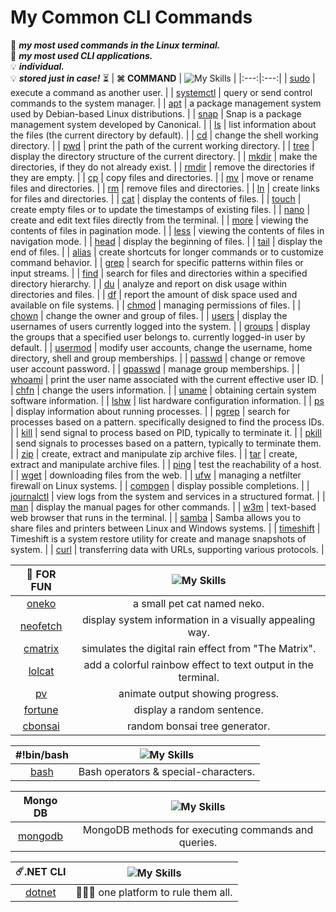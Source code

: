 # My Common CLI Commands

📒 ***my most used commands in the Linux terminal.*** <br>
📔 ***my most used CLI applications.*** <br>
💡 ***individual.*** <br>
💡 ***stored just in case!*** ⏳
| **⌘ COMMAND** | ![My Skills](https://go-skill-icons.vercel.app/api/icons?i=terminal) | 
|:---:|:---:|
| [sudo](https://github.com/fault3r/cli-commands/blob/main/doc/sudo.md) | execute a command as another user. |
| [systemctl](https://github.com/fault3r/cli-commands/blob/main/doc/systemctl.md) | query or send control commands to the system manager. |
| [apt](https://github.com/fault3r/cli-commands/blob/main/doc/apt.md) | a package management system used by Debian-based Linux distributions. |
| [snap](https://github.com/fault3r/cli-commands/blob/main/doc/snap.md) | Snap is a package management system developed by Canonical. |
| [ls](https://github.com/fault3r/cli-commands/blob/main/doc/ls.md) | list information about the files (the current directory by default). |
| [cd](https://github.com/fault3r/cli-commands/blob/main/doc/cd.md) | change the shell working directory. |
| [pwd](https://github.com/fault3r/cli-commands/blob/main/doc/pwd.md) | print the path of the current working directory. |
| [tree](https://github.com/fault3r/cli-commands/blob/main/doc/tree.md) | display the directory structure of the current directory. |
| [mkdir](https://github.com/fault3r/cli-commands/blob/main/doc/mkdir.md) | make the directories, if they do not already exist. |
| [rmdir](https://github.com/fault3r/cli-commands/blob/main/doc/rmdir.md) | remove the directories if they are empty. |
| [cp](https://github.com/fault3r/cli-commands/blob/main/doc/cp.md) | copy files and directories. |
| [mv](https://github.com/fault3r/cli-commands/blob/main/doc/mv.md) | move or rename files and directories. |
| [rm](https://github.com/fault3r/cli-commands/blob/main/doc/rm.md) | remove files and directories. |
| [ln](https://github.com/fault3r/cli-commands/blob/main/doc/ln.md) | create links for files and directories. |
| [cat](https://github.com/fault3r/cli-commands/blob/main/doc/cat.md) | display the contents of files. |
| [touch](https://github.com/fault3r/cli-commands/blob/main/doc/touch.md) | create empty files or to update the timestamps of existing files. |
| [nano](https://github.com/fault3r/cli-commands/blob/main/doc/nano.md) | create and edit text files directly from the terminal. |
| [more](https://github.com/fault3r/cli-commands/blob/main/doc/more.md) | viewing the contents of files in pagination mode. |
| [less](https://github.com/fault3r/cli-commands/blob/main/doc/less.md) | viewing the contents of files in navigation mode. |
| [head](https://github.com/fault3r/cli-commands/blob/main/doc/head.md) | display the beginning of files. |
| [tail](https://github.com/fault3r/cli-commands/blob/main/doc/tail.md) | display the end of files. |
| [alias](https://github.com/fault3r/cli-commands/blob/main/doc/alias.md) | create shortcuts for longer commands or to customize command behavior. |
| [grep](https://github.com/fault3r/cli-commands/blob/main/doc/grep.md) | search for specific patterns within files or input streams. |
| [find](https://github.com/fault3r/cli-commands/blob/main/doc/find.md) | search for files and directories within a specified directory hierarchy. |
| [du](https://github.com/fault3r/cli-commands/blob/main/doc/du.md) | analyze and report on disk usage within directories and files. |
| [df](https://github.com/fault3r/cli-commands/blob/main/doc/df.md) | report the amount of disk space used and available on file systems. |
| [chmod](https://github.com/fault3r/cli-commands/blob/main/doc/chmod.md) | managing permissions of files. |
| [chown](https://github.com/fault3r/cli-commands/blob/main/doc/chown.md) | change the owner and group of files. |
| [users](https://github.com/fault3r/cli-commands/blob/main/doc/users.md) | display the usernames of users currently logged into the system. |
| [groups](https://github.com/fault3r/cli-commands/blob/main/doc/groups.md) | display the groups that a specified user belongs to. currently logged-in user by default. |
| [usermod](https://github.com/fault3r/cli-commands/blob/main/doc/usermod.md) | modify user accounts, change the username, home directory, shell and group memberships. |
| [passwd](https://github.com/fault3r/cli-commands/blob/main/doc/passwd.md) | change or remove user account password. |
| [gpasswd](https://github.com/fault3r/cli-commands/blob/main/doc/gpasswd.md) | manage group memberships. |
| [whoami](https://github.com/fault3r/cli-commands/blob/main/doc/whoami.md) | print the user name associated with the current effective user ID. |
| [chfn](https://github.com/fault3r/cli-commands/blob/main/doc/chfn.md) | change the users information. |
| [uname](https://github.com/fault3r/cli-commands/blob/main/doc/uname.md) | obtaining certain system software information. |
| [lshw](https://github.com/fault3r/cli-commands/blob/main/doc/lshw.md) | list hardware configuration information. |
| [ps](https://github.com/fault3r/cli-commands/blob/main/doc/ps.md) | display information about running processes. |
| [pgrep](https://github.com/fault3r/cli-commands/blob/main/doc/pgrep.md) | search for processes based on a pattern. specifically designed to find the process IDs. |
| [kill](https://github.com/fault3r/cli-commands/blob/main/doc/kill.md) | send signal to process based on PID, typically to terminate it. |
| [pkill](https://github.com/fault3r/cli-commands/blob/main/doc/pkill.md) | send signals to processes based on a pattern, typically to terminate them. |
| [zip](https://github.com/fault3r/cli-commands/blob/main/doc/zip.md) | create, extract and manipulate zip archive files. |
| [tar](https://github.com/fault3r/cli-commands/blob/main/doc/tar.md) | create, extract and manipulate archive files. |
| [ping](https://github.com/fault3r/cli-commands/blob/main/doc/ping.md) | test the reachability of a host. |
| [wget](https://github.com/fault3r/cli-commands/blob/main/doc/wget.md) | downloading files from the web. |
| [ufw](https://github.com/fault3r/cli-commands/blob/main/doc/ufw.md) | managing a netfilter firewall on Linux systems. |
| [compgen](https://github.com/fault3r/cli-commands/blob/main/doc/compgen.md) | display possible completions. |
| [journalctl](https://github.com/fault3r/cli-commands/blob/main/doc/journalctl.md) | view logs from the system and services in a structured format. |
| [man](https://github.com/fault3r/cli-commands/blob/main/doc/man.md) | display the manual pages for other commands. |
| [w3m](https://github.com/fault3r/cli-commands/blob/main/doc/w3m.md) | text-based web browser that runs in the terminal. |
| [samba](https://github.com/fault3r/cli-commands/blob/main/doc/samba.md) | Samba allows you to share files and printers between Linux and Windows systems. |
| [timeshift](https://github.com/fault3r/cli-commands/blob/main/doc/timeshift.md) | Timeshift is a system restore utility for create and manage snapshots of system. |
| [curl](https://github.com/fault3r/cli-commands/blob/main/doc/curl.md) | transferring data with URLs, supporting various protocols. |

| **🌈 FOR FUN** | ![My Skills](https://go-skill-icons.vercel.app/api/icons?i=linux) |
|:---:|:---:|
| [oneko](https://github.com/fault3r/cli-commands/blob/main/doc/oneko.md) | a small pet cat named neko. |
| [neofetch](https://github.com/fault3r/cli-commands/blob/main/doc/neofetch.md) | display system information in a visually appealing way. |
| [cmatrix](https://github.com/fault3r/cli-commands/blob/main/doc/cmatrix.md) | simulates the digital rain effect from "The Matrix". |
| [lolcat](https://github.com/fault3r/cli-commands/blob/main/doc/lolcat.md) | add a colorful rainbow effect to text output in the terminal. |
| [pv](https://github.com/fault3r/cli-commands/blob/main/doc/pv.md) | animate output showing progress. |
| [fortune](https://github.com/fault3r/cli-commands/blob/main/doc/fortune.md) | display a random sentence. |
| [cbonsai](https://github.com/fault3r/cli-commands/blob/main/doc/cbonsai.md) | random bonsai tree generator. |

| #!bin/bash | ![My Skills](https://go-skill-icons.vercel.app/api/icons?i=bash) |
|:---:|:---:|
| [bash](https://github.com/fault3r/cli-commands/blob/main/doc/mongodb.md) | Bash operators & special-characters. |

| Mongo DB | ![My Skills](https://go-skill-icons.vercel.app/api/icons?i=mongodb) |
|:---:|:---:|
| [mongodb](https://github.com/fault3r/cli-commands/blob/main/doc/mongodb.md) | MongoDB methods for executing commands and queries. |

| ☄️.NET CLI | ![My Skills](https://go-skill-icons.vercel.app/api/icons?i=dotnet) |
|:---:|:---:|
| [dotnet](https://github.com/fault3r/cli-commands/blob/main/doc/dotnet.md) | 🧙🏻‍♂️ one platform to rule them all. |
